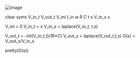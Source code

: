 ![image](https://github.com/Yited/matlab/assets/144079863/2eb8f1de-5222-4323-add2-03415e0f7ac5)

clear
syms V_in_t V_out_t V_mi I_in w R C t s V_in_s x

V_mi = 0
V_in_t = x
V_in_s = laplace(V_in_t, t,s)

V_out_t = -int(V_in_t,t)/(R*C)
V_out_s = laplace(V_out_t,t,s)
G(s) = V_out_s/V_in_s

pretty(G(s))
